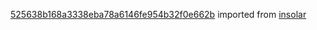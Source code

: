 [525638b168a3338eba78a6146fe954b32f0e662b](https://github.com/insolar/insolar/commit/525638b168a3338eba78a6146fe954b32f0e662b) imported from [insolar](https://github.com/insolar/insolar)
